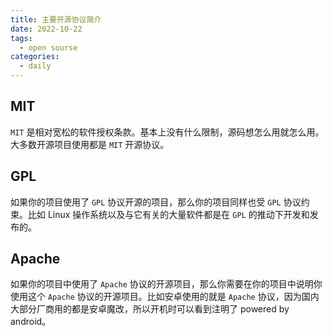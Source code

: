 ```yaml
---
title: 主要开源协议简介
date: 2022-10-22
tags:
  - open sourse
categories:
  - daily
---
```


## MIT

`MIT` 是相对宽松的软件授权条款。基本上没有什么限制，源码想怎么用就怎么用。大多数开源项目使用都是 `MIT` 开源协议。

## GPL

如果你的项目使用了 `GPL` 协议开源的项目，那么你的项目同样也受 `GPL` 协议约束。比如 Linux 操作系统以及与它有关的大量软件都是在 `GPL` 的推动下开发和发布的。

## Apache

如果你的项目中使用了 `Apache` 协议的开源项目，那么你需要在你的项目中说明你使用这个 `Apache` 协议的开源项目。比如安卓使用的就是 `Apache` 协议，因为国内大部分厂商用的都是安卓魔改，所以开机时可以看到注明了 powered by android。